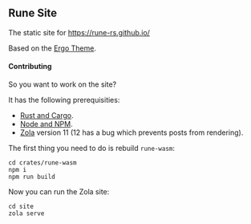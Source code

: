 ## Rune Site

The static site for https://rune-rs.github.io/

Based on the [Ergo Theme](https://www.getzola.org/themes/ergo/).

#### Contributing

So you want to work on the site?

It has the following prerequisities:

* [Rust and Cargo](https://www.rust-lang.org/).
* [Node and NPM](https://nodejs.org).
* [Zola](https://www.getzola.org/) version 11 (12 has a bug which prevents posts
  from rendering).

The first thing you need to do is rebuild `rune-wasm`:

```
cd crates/rune-wasm
npm i
npm run build
```

Now you can run the Zola site:

```
cd site
zola serve
```